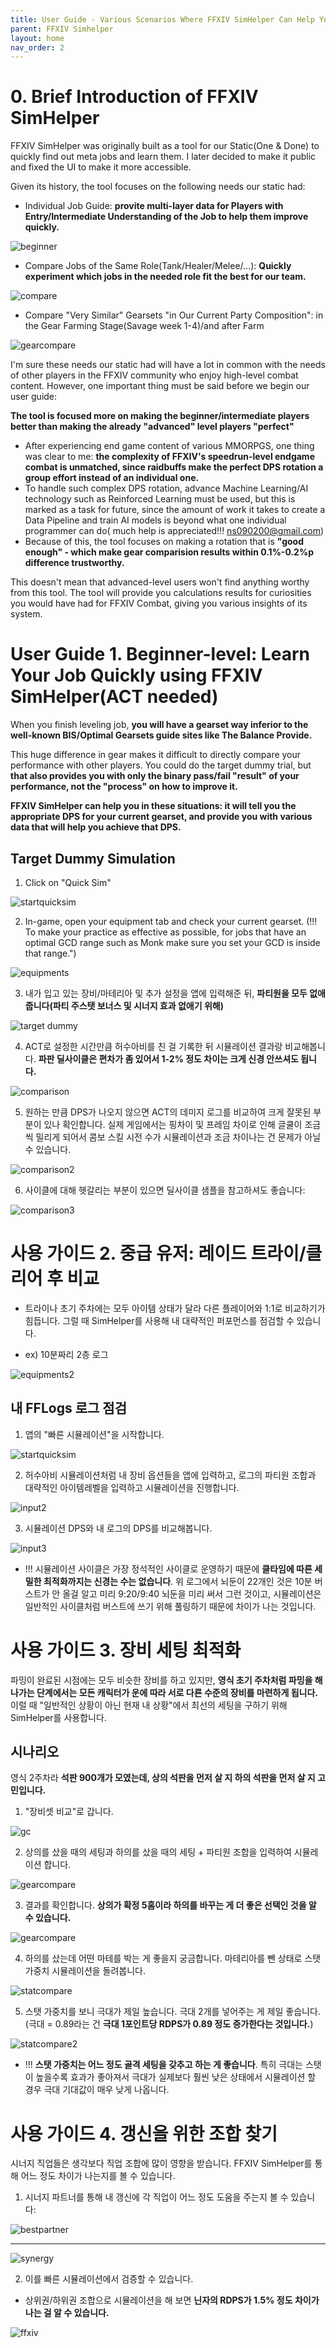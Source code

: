 ```yaml
---
title: User Guide - Various Scenarios Where FFXIV SimHelper Can Help You
parent: FFXIV Simhelper 
layout: home
nav_order: 2
---
```


# 0. Brief Introduction of FFXIV SimHelper 

FFXIV SimHelper was originally built as a tool for our Static(One & Done) to quickly find out meta jobs and learn them. I later decided to make it public and fixed the UI to make it more accessible.

Given its history, the tool focuses on the following needs our static had:

* Individual Job Guide: **provite multi-layer data for Players with Entry/Intermediate Understanding of the Job to help them improve quickly.** 

![beginner](../../images/ffxivsimhelperguide1.png)

* Compare Jobs of the Same Role(Tank/Healer/Melee/...): **Quickly experiment which jobs in the needed role fit the best for our team.**

![compare](../../images/ffxivsimhelperguide2.png)

* Compare "Very Similar" Gearsets "in Our Current Party Composition": in the Gear Farming Stage(Savage week 1-4)/and after Farm 

![gearcompare](../../images/ffxivsimhelperguide3.png)

I'm sure these needs our static had will have a lot in common with the needs of other players in the FFXIV community who enjoy high-level combat content. However, one important thing must be said before we begin our user guide: 

**The tool is focused more on making the beginner/intermediate players better than making the already "advanced" level players "perfect"**
   * After experiencing end game content of various MMORPGS, one thing was clear to me: **the complexity of FFXIV's speedrun-level endgame combat is unmatched, since raidbuffs make the perfect DPS rotation a group effort instead of an individual one.** 
   * To handle such complex DPS rotation, advance Machine Learning/AI technology such as Reinforced Learning must be used, but this is marked as a task for future, since the amount of work it takes to create a Data Pipeline and train AI models is beyond what one individual programmer can do( much help is appreciated!!! ns090200@gmail.com) 
   * Because of this, the tool focuses on making a rotation that is **"good enough" - which make gear comparision results within 0.1%-0.2%p difference trustworthy.** 

This doesn't mean that advanced-level users won't find anything worthy from this tool. The tool will provide you calculations results for curiosities you would have had for FFXIV Combat, giving you various insights of its system.

# User Guide 1. Beginner-level: Learn Your Job Quickly using FFXIV SimHelper(ACT needed)

When you finish leveling job, **you will have a gearset way inferior to the well-known BIS/Optimal Gearsets guide sites like The Balance Provide.**

This huge difference in gear makes it difficult to directly compare your performance with other players. You could do the target dummy trial, but **that also provides you with only the binary pass/fail "result" of your performance, not the "process" on how to improve it.** 

**FFXIV SimHelper can help you in these situations: it will tell you the appropriate DPS for your current gearset, and provide you with various data that will help you achieve that DPS.**

## Target Dummy Simulation

1) Click on "Quick Sim"

![startquicksim](../../images/ffxivsimhelperguide4.png)

2) In-game, open your equipment tab and check your current gearset. (!!! To make your practice as effective as possible, for jobs that have an optimal GCD range such as Monk make sure you set your GCD is inside that range.") 

![equipments](../../images/ffxivsimhelperguide5.png)

3) 내가 입고 있는 장비/마테리아 및 추가 설정을 앱에 입력해준 뒤, **파티원을 모두 없애줍니다(파티 주스탯 보너스 및 시너지 효과 없애기 위해)**

![target dummy](../../images/ffxivsimhelperguide6.png)

4) ACT로 설정한 시간만큼 허수아비를 친 걸 기록한 뒤 시뮬레이션 결과랑 비교해봅니다. **파판 딜사이클은 편차가 좀 있어서 1-2% 정도 차이는 크게 신경 안쓰셔도 됩니다.**

![comparison](../../images/ffxivsimhelperguide7.png)

5) 원하는 만큼 DPS가 나오지 않으면 ACT의 데미지 로그를 비교하여 크게 잘못된 부분이 있나 확인합니다. 실제 게임에서는 핑차이 및 프레임 차이로 인해 글쿨이 조금씩 밀리게 되어서 콤보 스킬 시전 수가 시뮬레이션과 조금 차이나는 건 문제가 아닐 수 있습니다.

![comparison2](../../images/ffxivsimhelperguide8.png)

6) 사이클에 대해 헷갈리는 부분이 있으면 딜사이클 샘플을 참고하셔도 좋습니다:

![comparison3](../../images/ffxivsimhelperguide9.png)


# 사용 가이드 2. 중급 유저: 레이드 트라이/클리어 후 비교
* 트라이나 초기 주차에는 모두 아이템 상태가 달라 다른 플레이어와 1:1로 비교하기가 힘듭니다. 그럴 때 SimHelper를 사용해 내 대략적인 퍼포먼스를 점검할 수 있습니다.

* ex) 10분짜리 2층 로그

![equipments2](../../images/ffxivsimhelperguide10.png)


## 내 FFLogs 로그 점검

1) 앱의 "빠른 시뮬레이션"을 시작합니다.

![startquicksim](../../images/ffxivsimhelperguide4.png)

2) 허수아비 시뮬레이션처럼 내 장비 옵션들을 앱에 입력하고, 로그의 파티원 조합과 대략적인 아이템레벨을 입력하고 시뮬레이션을 진행합니다.

![input2](../../images/ffxivsimhelperguide11.png)

3) 시뮬레이션 DPS와 내 로그의 DPS를 비교해봅니다.

![input3](../../images/ffxivsimhelperguide13.png)


* !!! 시뮬레이션 사이클은 가장 정석적인 사이클로 운영하기 때문에 **클타임에 따른 세밀한 최적화까지는 신경는 수는 없습니다**. 위 로그에서 뇌둔이 22개인 것은 10분 버스트가 안 올걸 알고 미리 9:20/9:40 뇌둔을 미리 써서 그런 것이고, 시뮬레이션은 일반적인 사이클처럼 버스트에 쓰기 위해 풀링하기 때문에 차이가 나는 것입니다.

# 사용 가이드 3. 장비 세팅 최적화

파밍이 완료된 시점에는 모두 비슷한 장비를 하고 있지만, **영식 초기 주차처럼 파밍을 해나가는 단계에서는 모든 캐릭터가 운에 따라 서로 다른 수준의 장비를 마련하게 됩니다.**
이럴 때 "일반적인 상황이 아닌 현재 내 상황"에서 최선의 세팅을 구하기 위해 SimHelper를 사용합니다.

## 시나리오
영식 2주차라 **석판 900개가 모였는데, 상의 석판을 먼저 살 지 하의 석판을 먼저 살 지 고민입니다.**

1) "장비셋 비교"로 갑니다.

![gc](../../images/ffxivsimhelperguide15.png)

2) 상의를 샀을 때의 세팅과 하의를 샀을 때의 세팅 + 파티원 조합을 입력하여 시뮬레이션 합니다.

![gearcompare](../../images/ffxivsimhelperguide14.png)

3) 결과를 확인합니다. **상의가 확정 5홈이라 하의를 바꾸는 게 더 좋은 선택인 것을 알 수 있습니다.**

![gearcompare](../../images/ffxivsimhelperguide16.png)

4) 하의를 샀는데 어떤 마테를 박는 게 좋을지 궁금합니다. 마테리아를 뺀 상태로 스탯 가중치 시뮬레이션을 돌려봅니다.

![statcompare](../../images/ffxivsimhelperguide17.png)

5) 스탯 가중치를 보니 극대가 제일 높습니다. 극대 2개를 넣어주는 게 제일 좋습니다. (극대 = 0.89라는 건 **극대 1포인트당 RDPS가 0.89 정도 증가한다는 것입니다.**)

![statcompare2](../../images/ffxivsimhelperguide18.png)

* !!! **스탯 가중치는 어느 정도 골격 세팅을 갖추고 하는 게 좋습니다**. 특히 극대는 스탯이 높을수록 효과가 좋아져서 극대가 실제보다 훨씬 낮은 상태에서 시뮬레이션 할 경우 극대 기대값이 매우 낮게 나옵니다.


# 사용 가이드 4. 갱신을 위한 조합 찾기
시너지 직업들은 생각보다 직업 조합에 많이 영향을 받습니다. FFXIV SimHelper를 통해 어느 정도 차이가 나는지를 볼 수 있습니다.

1) 시너지 파트너를 통해 내 갱신에 각 직업이 어느 정도 도움을 주는지 볼 수 있습니다:

![bestpartner](../../images/ffxivsimhelperguide19.png)

---

![synergy](../../images/ffxivsimhelperguide20.png)

2) 이를 빠른 시뮬레이션에서 검증할 수 있습니다. 

* 상위권/하위권 조합으로 시뮬레이션을 해 보면 **닌자의 RDPS가 1.5% 정도 차이가 나는 걸 알 수 있습니다.**

![ffxiv](../../images/ffxivsimhelperguide21.png)

